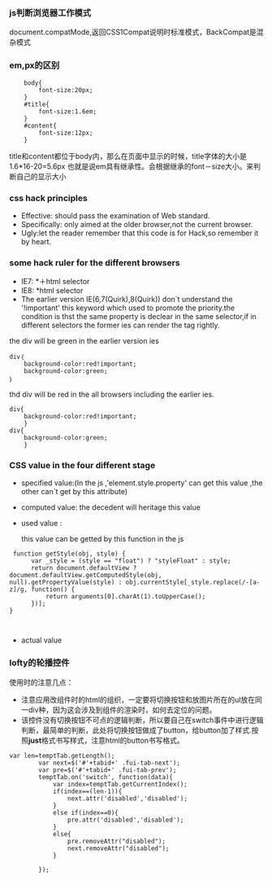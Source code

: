 ### js判断浏览器工作模式
document.compatMode,返回CSS1Compat说明时标准模式，BackCompat是混杂模式
### em,px的区别

```
	body{
		font-size:20px;
	}
	#title{
		font-size:1.6em;
	}	
	#content{
		font-size:12px;
	}
```
title和content都位于body内，那么在页面中显示的时候，title字体的大小是1.6*16-20=5.6px
也就是说em具有继承性。会根据继承的font－size大小。来判断自己的显示大小

### css hack principles

* Effective: should pass the examination of Web standard.
* Specifically: only aimed at the older browser,not the current browser.
* Ugly:let the reader remember that this code  is for Hack,so remember it by heart.

### some hack ruler for the different browsers

* IE7: *＋html selector
* IE8: *html selector
* The earlier version IE(6,7(Quirk),8(Quirk)) don`t understand the '!important' this keyword which used to promote the priority.the condition is thst the same property is declear in the same selector,if in different selectors the former ies can render the tag rightly. 

the div will be green in the earlier version ies

```
div｛
	background-color:red!important;
	background-color:green;
｝

```
thd div will be red in the all browsers including the earlier ies.

```
div{
	background-color:red!important;
	}
div{
	background-color:green;
	}
```

### CSS value in the four different stage 

* specified value:(In the js ,'element.style.property' can get this value ,the other can`t get by this attribute)
* computed value: the decedent will heritage this value
* used value :

  this value can be getted by this function in the js
  
```
 function getStyle(obj, style) {
      var _style = (style == "float") ? "styleFloat" : style;
      return document.defaultView ? document.defaultView.getComputedStyle(obj, null).getPropertyValue(style) : obj.currentStyle[_style.replace(/-[a-z]/g, function() {
          return arguments[0].charAt(1).toUpperCase();
      })];
}

 
```
* actual value

### lofty的轮播控件

使用时的注意几点：

* 注意应用改组件时的html的组织，一定要将切换按钮和放图片所在的ul放在同一div种，因为这会涉及到组件的渲染时，如何去定位的问题。
* 该控件没有切换按钮不可点的逻辑判断，所以要自己在switch事件中进行逻辑判断，最简单的判断，此处将切换按钮做成了button，给button加了样式.按照**just**格式书写样式，注意html的button书写格式。

```
var len=temptTab.getLength();
		var next=$('#'+tabid+' .fui-tab-next');
		var pre=$('#'+tabid+' .fui-tab-prev');
		temptTab.on('switch', function(data){
			var index=temptTab.getCurrentIndex();
			if(index==(len-1)){
				next.attr('disabled','disabled');
			}
            else if(index==0){
            	pre.attr('disabled','disabled');
            }
            else{
            	pre.removeAttr("disabled");
            	next.removeAttr("disabled");
			}

		});

```